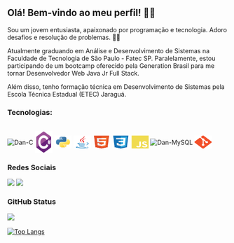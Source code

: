 ## Olá! Bem-vindo ao meu perfil! 👋😄

Sou um jovem entusiasta, apaixonado por programação e tecnologia. Adoro desafios e resolução de problemas. 👨‍💻

Atualmente graduando em Análise e Desenvolvimento de Sistemas na Faculdade de Tecnologia de São Paulo - Fatec SP. Paralelamente, estou participando de um bootcamp oferecido pela Generation Brasil para me tornar Desenvolvedor Web Java Jr Full Stack.

Além disso, tenho formação técnica em Desenvolvimento de Sistemas pela Escola Técnica Estadual (ETEC) Jaraguá.

### Tecnologias:

<div style="display: inline_block"><br>
  
   <img align="center" alt="Dan-C" height="50" width="40" src="https://cdn.jsdelivr.net/gh/devicons/devicon/icons/c/c-original.svg" />
  <img align="center" alt="Dan-Csharp" height="50" width="40" src="https://raw.githubusercontent.com/devicons/devicon/master/icons/csharp/csharp-original.svg"> 
  <img align="center" alt="Dan-Python" height="30" width="40" src="https://raw.githubusercontent.com/devicons/devicon/master/icons/python/python-original.svg">
  <img align="center" alt= "Dan-Java"height="30" width="40" src="https://github.com/devicons/devicon/blob/master/icons/java/java-original.svg">
  <img align="center" alt="Dan-HTML" height="30" width="40" src="https://raw.githubusercontent.com/devicons/devicon/master/icons/html5/html5-original.svg">
  <img align="center" alt="Dan-CSS" height="30" width="40" src="https://raw.githubusercontent.com/devicons/devicon/master/icons/css3/css3-original.svg">
  <img align="center" alt="Dan-Js" height="30" width="40" src="https://raw.githubusercontent.com/devicons/devicon/master/icons/javascript/javascript-plain.svg">
  <img  align="center" alt="Dan-MySQL" height="60" width="60" src="https://cdn.jsdelivr.net/gh/devicons/devicon/icons/mysql/mysql-original-wordmark.svg" />
  <img align= "center" alt="Dan-Git" height="30" width="40" src="https://github.com/devicons/devicon/blob/master/icons/git/git-original.svg">
</div>
  
### Redes Sociais
<a href = "mailto:danielmarcionilo2002@gmail.com"><img src="https://img.shields.io/badge/-Gmail-%23333?style=for-the-badge&logo=gmail&logoColor=white" target="_blank"></a>
  <a href="https://www.linkedin.com/in/daniel-marcionilo" target="_blank"><img src="https://img.shields.io/badge/-LinkedIn-%230077B5?style=for-the-badge&logo=linkedin&logoColor=white" target="_blank"></a> 

### GitHub Status

 <a href="https://github.com/daniel-marcionilo">
 <img height="210em" src="https://github-readme-stats.vercel.app/api?username=daniel-marcionilo&show_icons=true&theme=blue-green&include_all_commits=true&count_private=true"/>

![Top Langs](https://github-readme-stats.vercel.app/api/top-langs/?username=Daniel-Marcionilo&show_icons=true&theme=blue-green)



